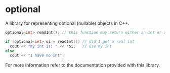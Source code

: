optional
========

A library for representing optional (nullable) objects in C++.

```cpp
optional<int> readInt(); // this function may return either an int or a not-an-int

if (optional<int> oi = readInt()) // did I get a real int
  cout << "my int is: " << *oi;   // use my int
else
  cout << "I have no int";
```

For more information refer to the documentation provided with this library.
 
